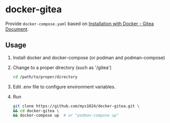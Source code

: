 # docker-gitea

Provide `docker-compose.yaml` based on [Installation with Docker - Gitea Document](https://docs.gitea.io/en-us/install-with-docker/).

## Usage

1. Install docker and docker-compose (or podman and podman-compose)

2. Change to a proper directory (such as '/gitea')

   ```bash
   cd /path/to/proper/directory
   ```

3. Edit .env file to configure environment variables.

4. Run

    ```bash
    git clone https://github.com/mys1024/docker-gitea.git \
    && cd docker-gitea \
    && docker-compose up  # or "podman-compose up"
    ```
